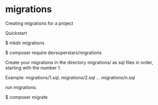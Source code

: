 # migrations
Сreating migrations for a project

Quickstart

$ mkdir migrations

$ composer require devsuperstars/migrations

 Create your migrations in the directory  migrations/ as sql files in order, starting with the number 1.

Example: migrations/1.sql, migrations/2.sql ... migrations/n.sql


run migrations:

$ composer migrate
